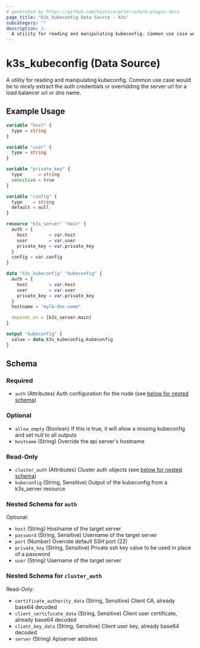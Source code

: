 ```yaml
---
# generated by https://github.com/hashicorp/terraform-plugin-docs
page_title: "k3s_kubeconfig Data Source - k3s"
subcategory: ""
description: |-
  A utility for reading and manipulating kubeconfig. Common use case would be to nicely extract the auth credentials or overridding the server url for a load balancer url or dns name.
---
```


# k3s_kubeconfig (Data Source)

A utility for reading and manipulating kubeconfig. Common use case would be to nicely extract the auth credentials or overridding the server url for a load balancer url or dns name.

## Example Usage

```terraform
variable "host" {
  type = string
}

variable "user" {
  type = string
}

variable "private_key" {
  type      = string
  sensitive = true
}

variable "config" {
  type    = string
  default = null
}

resource "k3s_server" "main" {
  auth = {
    host        = var.host
    user        = var.user
    private_key = var.private_key
  }
  config = var.config
}

data "k3s_kubeconfig" "kubeconfig" {
  auth = {
    host        = var.host
    user        = var.user
    private_key = var.private_key
  }
  hostname = "mylb-dns-name"

  depends_on = [k3s_server.main]
}

output "kubeconfig" {
  value = data.k3s_kubeconfig.kubeconfig
}
```

<!-- schema generated by tfplugindocs -->
## Schema

### Required

- `auth` (Attributes) Auth configuration for the node (see [below for nested schema](#nestedatt--auth))

### Optional

- `allow_empty` (Boolean) If this is true, it will allow a missing kubeconfig and set null to all outputs
- `hostname` (String) Override the api server's hostname

### Read-Only

- `cluster_auth` (Attributes) Cluster auth objects (see [below for nested schema](#nestedatt--cluster_auth))
- `kubeconfig` (String, Sensitive) Output of the kubeconfig from a k3s_server resource

<a id="nestedatt--auth"></a>
### Nested Schema for `auth`

Optional:

- `host` (String) Hostname of the target server
- `password` (String, Sensitive) Username of the target server
- `port` (Number) Override default SSH port (22)
- `private_key` (String, Sensitive) Private ssh key value to be used in place of a password
- `user` (String) Username of the target server


<a id="nestedatt--cluster_auth"></a>
### Nested Schema for `cluster_auth`

Read-Only:

- `certificate_authority_data` (String, Sensitive) Client CA, already base64 decoded
- `client_certificate_data` (String, Sensitive) Client user certificate, already base64 decoded
- `client_key_data` (String, Sensitive) Client user key, already base64 decoded
- `server` (String) Apiserver address
